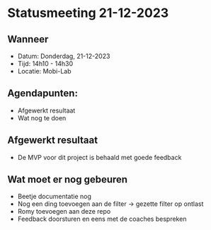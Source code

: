 # Statusmeeting 21-12-2023

## Wanneer
* Datum: Donderdag, 21-12-2023
* Tijd: 14h10 - 14h30
* Locatie: Mobi-Lab

## Agendapunten:
* Afgewerkt resultaat
* Wat nog te doen

## Afgewerkt resultaat
* De MVP voor dit project is behaald met goede feedback

## Wat moet er nog gebeuren
* Beetje documentatie nog
* Nog een ding toevoegen aan de filter -> gezette filter op ontlast
* Romy toevoegen aan deze repo
* Feedback doorsturen en eens met de coaches bespreken

